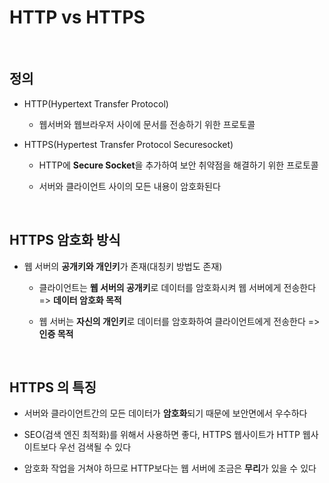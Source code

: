 # HTTP vs HTTPS

<br>

## 정의

* HTTP(Hypertext Transfer Protocol)

  * 웹서버와 웹브라우저 사이에 문서를 전송하기 위한 프로토콜

* HTTPS(Hypertest Transfer Protocol Securesocket)

  * HTTP에 **Secure Socket**을 추가하여 보안 취약점을 해결하기 위한 프로토콜
  
  * 서버와 클라이언트 사이의 모든 내용이 암호화된다

<br>

## HTTPS 암호화 방식

* 웹 서버의 **공개키와 개인키**가 존재(대칭키 방법도 존재)

  * 클라이언트는 **웹 서버의 공개키**로 데이터를 암호화시켜 웹 서버에게 전송한다 => **데이터 암호화 목적**
  
  * 웹 서버는 **자신의 개인키**로 데이터를 암호화하여 클라이언트에게 전송한다 => **인증 목적**
  
<br>

## HTTPS 의 특징

* 서버와 클라이언트간의 모든 데이터가 **암호화**되기 때문에 보안면에서 우수하다

* SEO(검색 엔진 최적화)를 위해서 사용하면 좋다, HTTPS 웹사이트가 HTTP 웹사이트보다 우선 검색될 수 있다

* 암호화 작업을 거쳐야 하므로 HTTP보다는 웹 서버에 조금은 **무리**가 있을 수 있다
